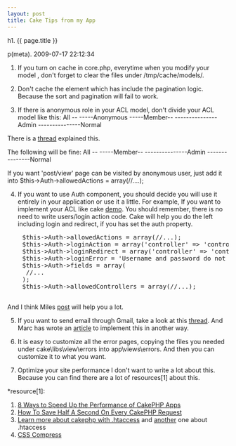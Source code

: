 ```yaml
---
layout: post
title: Cake Tips from my App
---
```


h1. {{ page.title }} 

p(meta). 2009-07-17 22:12:34

1. If you turn on cache in core.php, everytime when you modify your model , don't forget to clear the files under /tmp/cache/models/.

2. Don't cache the element which has include the pagination logic. Because the sort and pagination will fail to work.

3. If there is anonymous role in your ACL model, don't divide your ACL model like this:
All --
-----Anonymous
-----Member--
---------------Admin
---------------Normal

There is a <a href="http://groups.google.com/group/cake-php/browse_thread/thread/cdc817b4ee5de4d5/824fccaad92bfca6?hl=en&lnk=gst&q=use+Auth+component+in+AppController%3F#">thread</a> explained this.

The following will be fine:
All --
-----Member--
---------------Admin
---------------Normal

If you want 'post/view' page can be visited by anonymous user, just add it into $this->Auth->allowedActions = array(//....);

4.  If you want to use Auth component, you should decide you will use it entirely in your application or use it a little.
For example, If you want to implement your ACL like cake <a href="http://book.cakephp.org/view/641/Simple-Acl-controlled-Application">demo</a>. You should remember, there is no need to write users/login action code. Cake will help you do the left including login and redirect, if you has set the auth property.
<pre name="code" class="php">
    $this->Auth->allowedActions = array(//...);
    $this->Auth->loginAction = array('controller' => 'controller_a', 'action' => 'action_a');
    $this->Auth->loginRedirect = array('controller' => 'controller_b', 'action' => 'action_b');
    $this->Auth->loginError = 'Username and password do not match. Please try again.';
    $this->Auth->fields = array(
     //...
    );
    $this->Auth->allowedControllers = array(//...);

</pre>
And I think Miles <a href="http://www.milesj.me/blog/read/5/using-cakephps-auth-component">post</a> will help you a lot.

5. If you want to send email through Gmail, take a look at this <a href="http://groups.google.com/group/cake-php/browse_thread/thread/8573140b2e72d1aa/839b6f576077ed18?hl=en&lnk=gst&q=Need+Help+of+Email+component+-+fail+to+send+email#839b6f576077ed18">thread</a>. And Marc has wrote an <a href="http://marcgrabanski.com/article/cakephp-email-google-apps-gmail">article</a> to implement this in another way.

6. It is easy to customize all the error pages, copying the files you needed under cake\libs\view\errors into app\views\errors. And then you can customize it to what you want.

7. Optimize your site performance
I don't want to write a lot about this. Because you can find there are a lot of resources[1] about this.



*resource[1]:
1. <a href="http://www.pseudocoder.com/archives/2009/03/17/8-ways-to-speed-up-cakephp-apps/">8 Ways to Speed Up the Performance of CakePHP Apps</a>
2. <a href="http://debuggable.com/posts/how-to-save-half-a-second-on-every-request-of-your-cakephp-app:49a69610-8648-4d65-815d-754c4834cda3">How To Save Half A Second On Every CakePHP Request</a>
3. <a href="http://www.samaxes.com/2008/04/htaccess-gzip-and-cache-your-site-for-faster-loading-and-bandwidth-saving/">Learn more about cakephp with .htaccess</a> and <a href="http://www.askapache.com/htaccess/apache-htaccess.html">another</a> one about .htaccess
4. <a href="http://www.g-loaded.eu/2006/12/04/optimize-and-compress-css-files">CSS Compress</a>